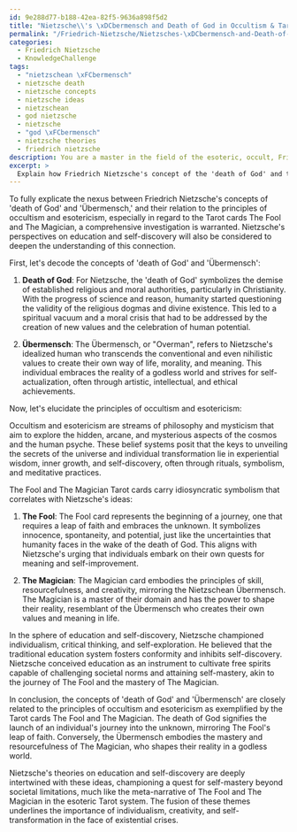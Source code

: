 ```yaml
---
id: 9e288d77-b188-42ea-82f5-9636a898f5d2
title: "Nietzsche\\'s \xDCbermensch and Death of God in Occultism & Tarot"
permalink: "/Friedrich-Nietzsche/Nietzsches-\xDCbermensch-and-Death-of-God-in-Occultism-Tarot/"
categories:
  - Friedrich Nietzsche
  - KnowledgeChallenge
tags:
  - "nietzschean \xFCbermensch"
  - nietzsche death
  - nietzsche concepts
  - nietzsche ideas
  - nietzschean
  - god nietzsche
  - nietzsche
  - "god \xFCbermensch"
  - nietzsche theories
  - friedrich nietzsche
description: You are a master in the field of the esoteric, occult, Friedrich Nietzsche and Education. You are a writer of tests, challenges, textbooks and deep knowledge on Friedrich Nietzsche for initiates and students to gain deep insights and understanding from. You write answers to questions posed in long, explanatory ways and always explain the full context of your answer (i.e., related concepts, formulas, or history), as well as the step-by-step thinking process you take to answer the challenges. Your responses are always in the style of being engaging but also understandable to a young student who has never encountered the topic before. Summarize the key themes, ideas, and conclusions at the end.
excerpt: >
  Explain how Friedrich Nietzsche's concept of the 'death of God' and the subsequent '\xDCbermensch' relate to the principles of occultism and esotericism, visually represented by the Tarot cards The Fool and The Magician, while considering Nietzche's theories on education and the nature of self-discovery.
---
```

To fully explicate the nexus between Friedrich Nietzsche's concepts of 'death of God' and 'Übermensch,' and their relation to the principles of occultism and esotericism, especially in regard to the Tarot cards The Fool and The Magician, a comprehensive investigation is warranted. Nietzsche's perspectives on education and self-discovery will also be considered to deepen the understanding of this connection.

First, let's decode the concepts of 'death of God' and 'Übermensch':

1. **Death of God**: For Nietzsche, the 'death of God' symbolizes the demise of established religious and moral authorities, particularly in Christianity. With the progress of science and reason, humanity started questioning the validity of the religious dogmas and divine existence. This led to a spiritual vacuum and a moral crisis that had to be addressed by the creation of new values and the celebration of human potential.

2. **Übermensch**: The Übermensch, or "Overman", refers to Nietzsche's idealized human who transcends the conventional and even nihilistic values to create their own way of life, morality, and meaning. This individual embraces the reality of a godless world and strives for self-actualization, often through artistic, intellectual, and ethical achievements.

Now, let's elucidate the principles of occultism and esotericism:

Occultism and esotericism are streams of philosophy and mysticism that aim to explore the hidden, arcane, and mysterious aspects of the cosmos and the human psyche. These belief systems posit that the keys to unveiling the secrets of the universe and individual transformation lie in experiential wisdom, inner growth, and self-discovery, often through rituals, symbolism, and meditative practices.

The Fool and The Magician Tarot cards carry idiosyncratic symbolism that correlates with Nietzsche's ideas:

1. **The Fool**: The Fool card represents the beginning of a journey, one that requires a leap of faith and embraces the unknown. It symbolizes innocence, spontaneity, and potential, just like the uncertainties that humanity faces in the wake of the death of God. This aligns with Nietzsche's urging that individuals embark on their own quests for meaning and self-improvement.

2. **The Magician**: The Magician card embodies the principles of skill, resourcefulness, and creativity, mirroring the Nietzschean Übermensch. The Magician is a master of their domain and has the power to shape their reality, resemblant of the Übermensch who creates their own values and meaning in life.

In the sphere of education and self-discovery, Nietzsche championed individualism, critical thinking, and self-exploration. He believed that the traditional education system fosters conformity and inhibits self-discovery. Nietzsche conceived education as an instrument to cultivate free spirits capable of challenging societal norms and attaining self-mastery, akin to the journey of The Fool and the mastery of The Magician.

In conclusion, the concepts of 'death of God' and 'Übermensch' are closely related to the principles of occultism and esotericism as exemplified by the Tarot cards The Fool and The Magician. The death of God signifies the launch of an individual's journey into the unknown, mirroring The Fool's leap of faith. Conversely, the Übermensch embodies the mastery and resourcefulness of The Magician, who shapes their reality in a godless world.

Nietzsche's theories on education and self-discovery are deeply intertwined with these ideas, championing a quest for self-mastery beyond societal limitations, much like the meta-narrative of The Fool and The Magician in the esoteric Tarot system. The fusion of these themes underlines the importance of individualism, creativity, and self-transformation in the face of existential crises.
